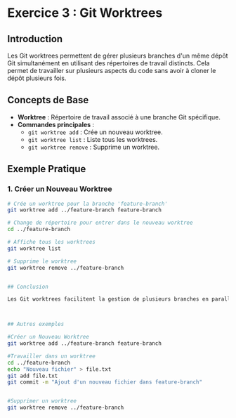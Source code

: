 # Exercice 3 : Git Worktrees

## Introduction

Les Git worktrees permettent de gérer plusieurs branches d'un même dépôt Git simultanément en utilisant des répertoires de travail distincts. Cela permet de travailler sur plusieurs aspects du code sans avoir à cloner le dépôt plusieurs fois.

## Concepts de Base

- **Worktree** : Répertoire de travail associé à une branche Git spécifique.
- **Commandes principales** :
  - `git worktree add` : Crée un nouveau worktree.
  - `git worktree list` : Liste tous les worktrees.
  - `git worktree remove` : Supprime un worktree.

## Exemple Pratique

### 1. Créer un Nouveau Worktree

```bash
# Crée un worktree pour la branche 'feature-branch'
git worktree add ../feature-branch feature-branch

# Change de répertoire pour entrer dans le nouveau worktree
cd ../feature-branch

# Affiche tous les worktrees
git worktree list

# Supprime le worktree
git worktree remove ../feature-branch


## Conclusion

Les Git worktrees facilitent la gestion de plusieurs branches en parallèle et optimisent le processus de développement en permettant de travailler efficacement sur plusieurs aspects du code.



## Autres exemples

#Créer un Nouveau Worktree
git worktree add ../feature-branch feature-branch

#Travailler dans un worktree
cd ../feature-branch
echo "Nouveau fichier" > file.txt
git add file.txt
git commit -m "Ajout d'un nouveau fichier dans feature-branch"


#Supprimer un worktree
git worktree remove ../feature-branch
